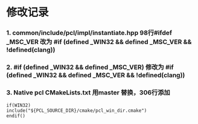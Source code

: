 # 修改记录
### 1. common/include/pcl/impl/instantiate.hpp 98行#ifdef _MSC_VER 改为 #if (defined _WIN32 && defined _MSC_VER && !defined(__clang__))
### 2. #if (defined _WIN32 && defined _MSC_VER) 修改为 #if (defined _WIN32 && defined _MSC_VER && !defined(__clang__))
### 3. Native pcl CMakeLists.txt 用master 替换，306行添加
```
if(WIN32)
include("${PCL_SOURCE_DIR}/cmake/pcl_win_dir.cmake")
endif()
```
